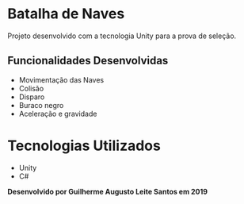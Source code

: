 # Batalha de Naves
Projeto desenvolvido com a tecnologia Unity para a prova de seleção.

## Funcionalidades Desenvolvidas
* Movimentação das Naves
* Colisão
* Disparo
* Buraco negro
* Aceleração e gravidade

# Tecnologias Utilizados
* Unity
* C#

**Desenvolvido por Guilherme Augusto Leite Santos em 2019**
